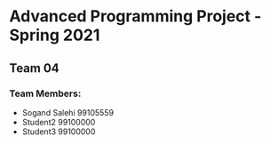 # Advanced Programming Project - Spring 2021
## Team 04

### Team Members:
- Sogand Salehi 99105559
- Student2 99100000
- Student3 99100000
